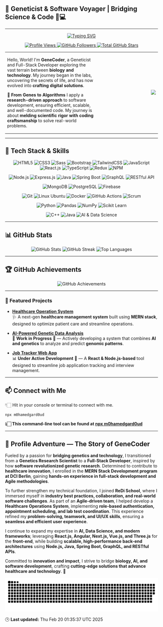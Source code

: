 ## 🚀 Geneticist & Software Voyager | Bridging Science & Code 🌱💻

---

<p align="center">
  <a href="https://git.io/typing-svg">
    <img src="https://readme-typing-svg.demolab.com?font=Fira+Code&weight=500&size=22&pause=1000&color=F7F7F7&center=true&vCenter=true&width=700&lines=👋🏻+Hello!+I'm+Mohamed+Gardoud;🧬+Geneticist+%26+Software+Developer;🚀+Bridging+Science+%26+Code!;" alt="Typing SVG">
  </a>
</p>

<p align="center">
   <a href="https://github.com/M0hamedGard0ud">
    <img src="https://komarev.com/ghpvc/?username=M0hamedGard0ud&label=👁️+VIEWS&color=blueviolet&style=for-the-badge" alt="Profile Views">
  </a>
  <a href="https://github.com/M0hamedGard0ud?tab=followers">
    <img alt="GitHub Followers" title="Follow me on GitHub" src="https://custom-icon-badges.demolab.com/github/followers/M0hamedGard0ud?color=236ad3&labelColor=1155ba&style=for-the-badge&logo=person-add&label=Follow&logoColor=white"/>
  </a>
  <a href="https://github.com/M0hamedGard0ud?tab=repositories&sort=stargazers">
    <img alt="Total GitHub Stars" title="Total stars on GitHub" src="https://custom-icon-badges.demolab.com/github/stars/M0hamedGard0ud?color=55960c&style=for-the-badge&labelColor=488207&logo=star"/>
  </a>
</p>

<div align="center">
  <table>
    <tr>
      <td width="60%" align="left">
        <p>Hello, World! I'm <strong>GeneCoder</strong>, a Geneticist and Full-Stack Developer exploring the vast terrain between <strong>biology and technology</strong>. My journey began in the labs, uncovering the secrets of life, and has now evolved into <strong>crafting digital solutions</strong>.</p>
        <p>🧬 <strong>From Genes to Algorithms</strong> I apply a <strong>research-driven approach</strong> to software development, ensuring efficient, scalable, and well-documented code. My journey is about <strong>melding scientific rigor with coding craftsmanship</strong> to solve real-world problems.</p>
      </td>
      <td width="40%" align="right">
        <img src="https://media.giphy.com/media/SWoSkN6DxTszqIKEqv/giphy.gif" width="400">
      </td>
    </tr>
  </table>
</div>

---

## 🚀 **Tech Stack & Skills**

<p align="center">
  <!-- Frontend -->
  <img src="https://img.shields.io/badge/Frontend-HTML5-E34F26?style=for-the-badge&logo=html5&logoColor=white" alt="HTML5" />
  <img src="https://img.shields.io/badge/Frontend-CSS3-1572B6?style=for-the-badge&logo=css3&logoColor=white" alt="CSS3" />
  <img src="https://img.shields.io/badge/Frontend-Sass-CC6699?style=for-the-badge&logo=sass&logoColor=white" alt="Sass" />
  <img src="https://img.shields.io/badge/Frontend-Bootstrap-7952B3?style=for-the-badge&logo=bootstrap&logoColor=white" alt="Bootstrap" />
  <img src="https://img.shields.io/badge/Frontend-TailwindCSS-38B2AC?style=for-the-badge&logo=tailwindcss&logoColor=white" alt="TailwindCSS" />
  <img src="https://img.shields.io/badge/Frontend-JavaScript-F7DF1E?style=for-the-badge&logo=javascript&logoColor=black" alt="JavaScript" />
  <img src="https://img.shields.io/badge/Frontend-React.js-61DAFB?style=for-the-badge&logo=react&logoColor=white" alt="React.js" />
  <img src="https://img.shields.io/badge/Frontend-TypeScript-3178C6?style=for-the-badge&logo=typescript&logoColor=white" alt="TypeScript" />
  <img src="https://img.shields.io/badge/Frontend-Redux-764ABC?style=for-the-badge&logo=redux&logoColor=white" alt="Redux" />
  <img src="https://img.shields.io/badge/Package Manager-NPM-CB3837?style=for-the-badge&logo=npm&logoColor=white" alt="NPM" />
  
</p>

<p align="center">
  <!-- Backend -->
  <img src="https://img.shields.io/badge/Backend-Node.js-339933?style=for-the-badge&logo=node.js&logoColor=white" alt="Node.js" />
  <img src="https://img.shields.io/badge/Backend-Express.js-000000?style=for-the-badge&logo=express&logoColor=white" alt="Express.js" />
  <img src="https://img.shields.io/badge/Backend-Java-007396?style=for-the-badge&logo=java&logoColor=white" alt="Java" />
  <img src="https://img.shields.io/badge/Backend-SpringBoot-6DB33F?style=for-the-badge&logo=springboot&logoColor=white" alt="Spring Boot" />
  <img src="https://img.shields.io/badge/API-GraphQL-E10098?style=for-the-badge&logo=graphql&logoColor=white" alt="GraphQL" />
  <img src="https://img.shields.io/badge/API-RESTful-005571?style=for-the-badge&logo=api&logoColor=white" alt="RESTful API" />
</p>

<p align="center">
  <!-- Database -->
  <img src="https://img.shields.io/badge/Database-MongoDB-47A248?style=for-the-badge&logo=mongodb&logoColor=white" alt="MongoDB" />
  <img src="https://img.shields.io/badge/Database-PostgreSQL-336791?style=for-the-badge&logo=postgresql&logoColor=white" alt="PostgreSQL" />
  <img src="https://img.shields.io/badge/Database-Firebase-FFCA28?style=for-the-badge&logo=firebase&logoColor=black" alt="Firebase" />
</p>

<p align="center">
  <!-- Other Skills -->
  <img src="https://img.shields.io/badge/Version Control-Git-F05032?style=for-the-badge&logo=git&logoColor=white" alt="Git" />
  <img src="https://img.shields.io/badge/OS-Linux Ubuntu-E95420?style=for-the-badge&logo=ubuntu&logoColor=white" alt="Linux Ubuntu" />
  <img src="https://img.shields.io/badge/Containerization-Docker-2496ED?style=for-the-badge&logo=docker&logoColor=white" alt="Docker" />
  <img src="https://img.shields.io/badge/CI/CD-GitHub_Actions-2088FF?style=for-the-badge&logo=githubactions&logoColor=white" alt="GitHub Actions" />
  <img src="https://img.shields.io/badge/Agile-Scrum-0052CC?style=for-the-badge&logo=jirasoftware&logoColor=white" alt="Scrum" />
</p>

<p align="center">
  <!-- Science & Data -->
  <img src="https://img.shields.io/badge/Data Science-Python-3776AB?style=for-the-badge&logo=python&logoColor=white" alt="Python" />
  <img src="https://img.shields.io/badge/Data Analysis-Pandas-150458?style=for-the-badge&logo=pandas&logoColor=white" alt="Pandas" />
  <img src="https://img.shields.io/badge/Data Analysis-NumPy-013243?style=for-the-badge&logo=numpy&logoColor=white" alt="NumPy" />
  <img src="https://img.shields.io/badge/Machine Learning-Scikit Learn-F7931E?style=for-the-badge&logo=scikitlearn&logoColor=white" alt="Scikit Learn" />
</p>

<p align="center">
  <!-- Currently Learning -->
  <img src="https://img.shields.io/badge/Learning-C++-00599C?style=for-the-badge&logo=c%2B%2B&logoColor=white" alt="C++" />
  <img src="https://img.shields.io/badge/Learning-Java-007396?style=for-the-badge&logo=java&logoColor=white" alt="Java" />
  <img src="https://img.shields.io/badge/Learning-AI%20%26%20Data%20Science-9cf?style=for-the-badge&logo=ai&logoColor=white" alt="AI & Data Science" />
</p>

---

## 📊 **GitHub Stats**

<p align="center">
  <img src="https://github-readme-stats.vercel.app/api?username=M0hamedGard0ud&show_icons=true&theme=radical" alt="GitHub Stats">
  <img src="https://github-readme-streak-stats.herokuapp.com/?user=M0hamedGard0ud&theme=radical" alt="GitHub Streak">
  <img src="https://github-readme-stats.vercel.app/api/top-langs/?username=M0hamedGard0ud&layout=compact&theme=radical" alt="Top Languages">
</p>

---

## 🏆 **GitHub Achievements**

<p align="center">
  <img src="https://github-profile-trophy.vercel.app/?username=M0hamedGard0ud&theme=radical" alt="GitHub Achievements">
</p>

---

### 🚀 **Featured Projects**

- **[Healthcare Operation System](https://github.com/M0hamedGard0ud/HealthcareOS)**  
  🩺 A next-gen **healthcare management system** built using **MERN stack**, designed to optimize patient care and streamline operations.

- **[AI-Powered Genetic Data Analysis](https://github.com/M0hamedGard0ud/GeneticAI)**  
  🧬 **Work in Progress** 🚧 — Actively developing a system that combines **AI and genetics** to analyze and predict **genomic patterns**.

- **[Job Tracker Web App](https://github.com/M0hamedGard0ud/JobTracker)**  
  📊 **Under Active Development** 🔧 — A **React & Node.js-based** tool designed to streamline job application tracking and interview management.

---

## 📫 **Connect with Me**

👇🏻 Hit in your console or terminal to connect with me.

```bash
npx m0hamedgard0ud
```
**👆🏻 This command-line tool can be found at [npx m0hamedgard0ud](https://github.com/M0hamedGard0ud/npx_business_card)**

---

## 🌱 **Profile Adventure — The Story of GeneCoder**

Fueled by a passion for **bridging genetics and technology**, I transitioned from a **Genetics Research Scientist** to a **Full-Stack Developer**, inspired by how **software revolutionized genetic research**. Determined to contribute to **healthcare innovation**, I enrolled in the **MERN Stack Development program at DCI Berlin**, gaining **hands-on experience in full-stack development and Agile methodologies**.

To further strengthen my technical foundation, I joined **ReDi School**, where I immersed myself in **industry best practices, collaboration, and real-world software challenges**. As part of an **Agile-driven team**, I helped develop a **Healthcare Operations System**, implementing **role-based authentication, appointment scheduling, and lab test coordination**. This experience refined my **problem-solving, teamwork, and UI/UX skills**, ensuring a **seamless and efficient user experience**.

I continue to expand my expertise in **AI, Data Science, and modern frameworks**; leveraging **React.js, Angular, Next.js, Vue.js, and Three.js** for the **front-end**, while building **scalable, high-performance back-end architectures** using **Node.js, Java, Spring Boot, GraphQL, and RESTful APIs**.

Committed to **innovation and impact**, I strive to bridge **biology, AI, and software development**, crafting **cutting-edge solutions that advance healthcare and technology**. 🚀

<p align="center">
  <picture>
    <source media="(prefers-color-scheme: dark)" srcset="https://raw.githubusercontent.com/M0hamedGard0ud/M0hamedGard0ud/output/github-snake-dark.svg" />
    <source media="(prefers-color-scheme: light)" srcset="https://raw.githubusercontent.com/M0hamedGard0ud/M0hamedGard0ud/output/github-snake.svg" />
    <img alt="GitHub Snake Animation" src="https://raw.githubusercontent.com/M0hamedGard0ud/M0hamedGard0ud/output/github-snake.svg" />
  </picture>
</p>

















🕒 **Last updated:** Thu Feb 20 01:35:37 UTC 2025
